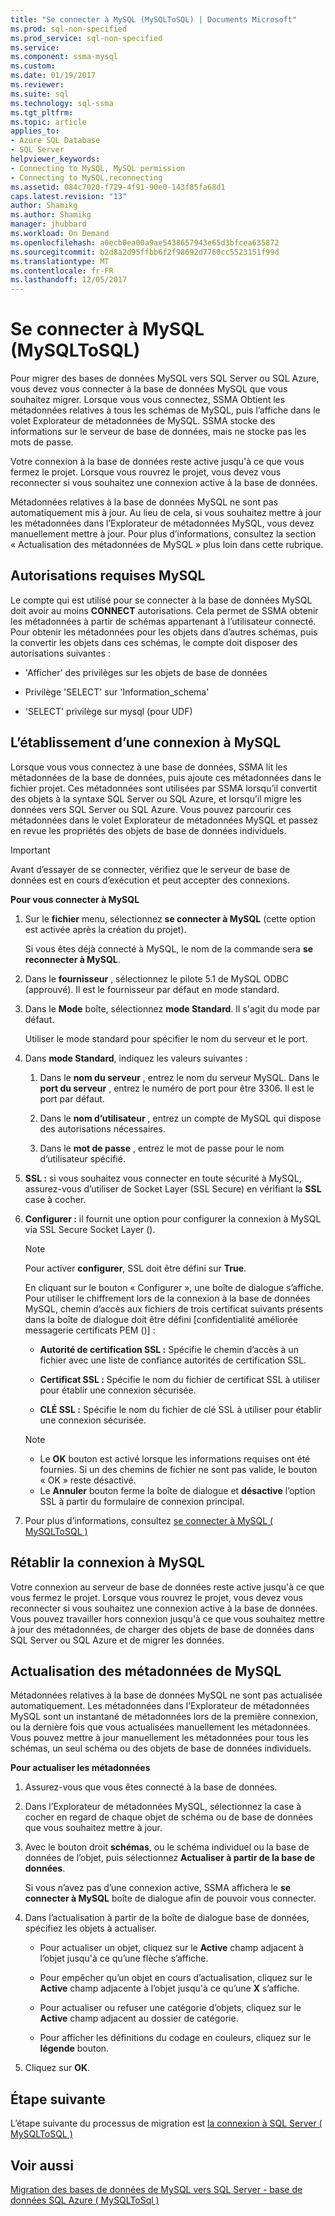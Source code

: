 ```yaml
---
title: "Se connecter à MySQL (MySQLToSQL) | Documents Microsoft"
ms.prod: sql-non-specified
ms.prod_service: sql-non-specified
ms.service: 
ms.component: ssma-mysql
ms.custom: 
ms.date: 01/19/2017
ms.reviewer: 
ms.suite: sql
ms.technology: sql-ssma
ms.tgt_pltfrm: 
ms.topic: article
applies_to:
- Azure SQL Database
- SQL Server
helpviewer_keywords:
- Connecting to MySQL, MySQL permission
- Connecting to MySQL,reconnecting
ms.assetid: 084c7020-f729-4f91-90e0-143f85fa68d1
caps.latest.revision: "13"
author: Shamikg
ms.author: Shamikg
manager: jhubbard
ms.workload: On Demand
ms.openlocfilehash: a0ecb0ea00a9ae5438657943e65d3bfcea635872
ms.sourcegitcommit: b2d8a2d95ffbb6f2f98692d7760cc5523151f99d
ms.translationtype: MT
ms.contentlocale: fr-FR
ms.lasthandoff: 12/05/2017
---
```

# <a name="connecting-to-mysql-mysqltosql"></a>Se connecter à MySQL (MySQLToSQL)
Pour migrer des bases de données MySQL vers SQL Server ou SQL Azure, vous devez vous connecter à la base de données MySQL que vous souhaitez migrer. Lorsque vous vous connectez, SSMA Obtient les métadonnées relatives à tous les schémas de MySQL, puis l’affiche dans le volet Explorateur de métadonnées de MySQL. SSMA stocke des informations sur le serveur de base de données, mais ne stocke pas les mots de passe.  
  
Votre connexion à la base de données reste active jusqu'à ce que vous fermez le projet. Lorsque vous rouvrez le projet, vous devez vous reconnecter si vous souhaitez une connexion active à la base de données.  
  
Métadonnées relatives à la base de données MySQL ne sont pas automatiquement mis à jour. Au lieu de cela, si vous souhaitez mettre à jour les métadonnées dans l’Explorateur de métadonnées MySQL, vous devez manuellement mettre à jour. Pour plus d’informations, consultez la section « Actualisation des métadonnées de MySQL » plus loin dans cette rubrique.  
  
## <a name="required-mysql-permissions"></a>Autorisations requises MySQL  
Le compte qui est utilisé pour se connecter à la base de données MySQL doit avoir au moins **CONNECT** autorisations. Cela permet de SSMA obtenir les métadonnées à partir de schémas appartenant à l’utilisateur connecté. Pour obtenir les métadonnées pour les objets dans d’autres schémas, puis la convertir les objets dans ces schémas, le compte doit disposer des autorisations suivantes :  
  
-   'Afficher' des privilèges sur les objets de base de données  
  
-   Privilège 'SELECT' sur 'Information_schema'  
  
-   'SELECT' privilège sur mysql (pour UDF)  
  
## <a name="establishing-a-connection-to-mysql"></a>L’établissement d’une connexion à MySQL  
Lorsque vous vous connectez à une base de données, SSMA lit les métadonnées de la base de données, puis ajoute ces métadonnées dans le fichier projet. Ces métadonnées sont utilisées par SSMA lorsqu’il convertit des objets à la syntaxe SQL Server ou SQL Azure, et lorsqu’il migre les données vers SQL Server ou SQL Azure. Vous pouvez parcourir ces métadonnées dans le volet Explorateur de métadonnées MySQL et passez en revue les propriétés des objets de base de données individuels.  
  
> [!IMPORTANT]  
> Avant d’essayer de se connecter, vérifiez que le serveur de base de données est en cours d’exécution et peut accepter des connexions.  
  
**Pour vous connecter à MySQL**  
  
1.  Sur le **fichier** menu, sélectionnez **se connecter à MySQL** (cette option est activée après la création du projet).  
  
    Si vous êtes déjà connecté à MySQL, le nom de la commande sera **se reconnecter à MySQL**.  
  
2.  Dans le **fournisseur** , sélectionnez le pilote 5.1 de MySQL ODBC (approuvé). Il est le fournisseur par défaut en mode standard.  
  
3.  Dans le **Mode** boîte, sélectionnez **mode Standard**. Il s'agit du mode par défaut.  
  
    Utiliser le mode standard pour spécifier le nom du serveur et le port.  
  
4.  Dans **mode Standard**, indiquez les valeurs suivantes :  
  
    1.  Dans le **nom du serveur** , entrez le nom du serveur MySQL. Dans le **port du serveur** , entrez le numéro de port pour être 3306. Il est le port par défaut.  
  
    2.  Dans le **nom d’utilisateur** , entrez un compte de MySQL qui dispose des autorisations nécessaires.  
  
    3.  Dans le **mot de passe** , entrez le mot de passe pour le nom d’utilisateur spécifié.  
  
5.  **SSL :** si vous souhaitez vous connecter en toute sécurité à MySQL, assurez-vous d’utiliser de Socket Layer (SSL Secure) en vérifiant la **SSL** case à cocher.  
  
6.  **Configurer :** il fournit une option pour configurer la connexion à MySQL via SSL Secure Socket Layer ().  
  
    > [!NOTE]  
    > Pour activer **configurer**, SSL doit être défini sur **True**.  
  
    En cliquant sur le bouton « Configurer », une boîte de dialogue s’affiche. Pour utiliser le chiffrement lors de la connexion à la base de données MySQL, chemin d’accès aux fichiers de trois certificat suivants présents dans la boîte de dialogue doit être défini [confidentialité améliorée messagerie certificats PEM ()] :  
  
    -   **Autorité de certification SSL :** Spécifie le chemin d’accès à un fichier avec une liste de confiance autorités de certification SSL.  
  
    -   **Certificat SSL :** Spécifie le nom du fichier de certificat SSL à utiliser pour établir une connexion sécurisée.  
  
    -   **CLÉ SSL :** Spécifie le nom du fichier de clé SSL à utiliser pour établir une connexion sécurisée.  
  
    > [!NOTE]  
    > -   Le **OK** bouton est activé lorsque les informations requises ont été fournies. Si un des chemins de fichier ne sont pas valide, le bouton « OK » reste désactivé.  
    > -   Le **Annuler** bouton ferme la boîte de dialogue et **désactive** l’option SSL à partir du formulaire de connexion principal.  
  
7.  Pour plus d’informations, consultez [se connecter à MySQL &#40; MySQLToSQL &#41;](../../ssma/mysql/connect-to-mysql-mysqltosql.md)  
  
## <a name="reconnecting-to-mysql"></a>Rétablir la connexion à MySQL  
Votre connexion au serveur de base de données reste active jusqu'à ce que vous fermez le projet. Lorsque vous rouvrez le projet, vous devez vous reconnecter si vous souhaitez une connexion active à la base de données. Vous pouvez travailler hors connexion jusqu'à ce que vous souhaitez mettre à jour des métadonnées, de charger des objets de base de données dans SQL Server ou SQL Azure et de migrer les données.  
  
## <a name="refreshing-mysql-metadata"></a>Actualisation des métadonnées de MySQL  
Métadonnées relatives à la base de données MySQL ne sont pas actualisée automatiquement. Les métadonnées dans l’Explorateur de métadonnées MySQL sont un instantané de métadonnées lors de la première connexion, ou la dernière fois que vous actualisées manuellement les métadonnées. Vous pouvez mettre à jour manuellement les métadonnées pour tous les schémas, un seul schéma ou des objets de base de données individuels.  
  
**Pour actualiser les métadonnées**  
  
1.  Assurez-vous que vous êtes connecté à la base de données.  
  
2.  Dans l’Explorateur de métadonnées MySQL, sélectionnez la case à cocher en regard de chaque objet de schéma ou de base de données que vous souhaitez mettre à jour.  
  
3.  Avec le bouton droit **schémas**, ou le schéma individuel ou la base de données de l’objet, puis sélectionnez **Actualiser à partir de la base de données**.  
  
    Si vous n’avez pas d’une connexion active, SSMA affichera le **se connecter à MySQL** boîte de dialogue afin de pouvoir vous connecter.  
  
4.  Dans l’actualisation à partir de la boîte de dialogue base de données, spécifiez les objets à actualiser.  
  
    -   Pour actualiser un objet, cliquez sur le **Active** champ adjacent à l’objet jusqu'à ce qu’une flèche s’affiche.  
  
    -   Pour empêcher qu’un objet en cours d’actualisation, cliquez sur le **Active** champ adjacente à l’objet jusqu'à ce qu’une **X** s’affiche.  
  
    -   Pour actualiser ou refuser une catégorie d’objets, cliquez sur le **Active** champ adjacent au dossier de catégorie.  
  
    -   Pour afficher les définitions du codage en couleurs, cliquez sur le **légende** bouton.  
  
5.  Cliquez sur **OK**.  
  
## <a name="next-step"></a>Étape suivante  
L’étape suivante du processus de migration est [la connexion à SQL Server &#40; MySQLToSQL &#41;](../../ssma/mysql/connecting-to-sql-server-mysqltosql.md)  
  
## <a name="see-also"></a>Voir aussi  
[Migration des bases de données de MySQL vers SQL Server - base de données SQL Azure &#40; MySQLToSql &#41;](../../ssma/mysql/migrating-mysql-databases-to-sql-server-azure-sql-db-mysqltosql.md)  
  
